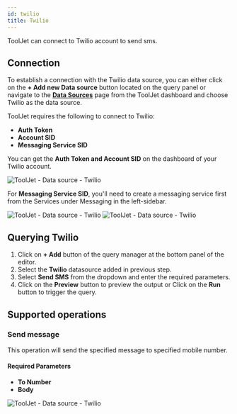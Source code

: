 ```yaml
---
id: twilio
title: Twilio
---
```


ToolJet can connect to Twilio account to send sms.

<div>

## Connection

To establish a connection with the Twilio data source, you can either click on the **+ Add new Data source** button located on the query panel or navigate to the **[Data Sources](/docs/data-sources/overview)** page from the ToolJet dashboard and choose Twilio as the data source.

ToolJet requires the following to connect to Twilio:
- **Auth Token**
- **Account SID**
- **Messaging Service SID**

You can get the **Auth Token and Account SID** on the dashboard of your Twilio account.

<img className="screenshot-full" src="/img/datasource-reference/twilio/auth.png" alt="ToolJet - Data source - Twilio" />

For **Messaging Service SID**, you'll need to create a messaging service first from the Services under Messaging in the left-sidebar.

<img className="screenshot-full" src="/img/datasource-reference/twilio/sid.png" alt="ToolJet - Data source - Twilio" />

<img className="screenshot-full" src="/img/datasource-reference/twilio/connect-v2.png" alt="ToolJet - Data source - Twilio" />

</div>

<div>

## Querying Twilio

1. Click on **+ Add** button of the query manager at the bottom panel of the editor.
2. Select the **Twilio** datasource added in previous step.
3. Select **Send SMS** from the dropdown and enter the required parameters.
4. Click on the **Preview** button to preview the output or Click on the **Run** button to trigger the query.

</div>

<div>

## Supported operations

### Send message

This operation will send the specified message to specified mobile number.

#### Required Parameters
- **To Number**
- **Body**

<img className="screenshot-full" src="/img/datasource-reference/twilio/sms-v2.png" alt="ToolJet - Data source - Twilio" />

</div>

